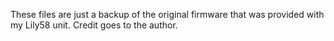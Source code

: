 These files are just a backup of the original firmware that was provided with my Lily58 unit.
Credit goes to the author.

